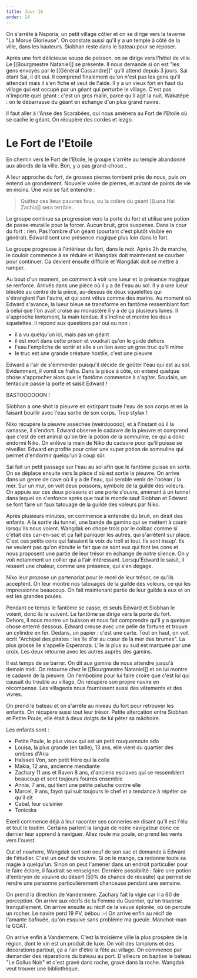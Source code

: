 ```yaml
---
title: Jour 16
order: 14
---
```


On s'arrête à Naporia, un petit village côtier et on se dirige vers la taverne "La Morue Glorieuse". On constate aussi qu'il y a un temple à côté de la ville, dans les hauteurs. Siobhan reste dans le bateau pour se reposer.

Après une fort délicieuse soupe de poisson, on se dirige vers l'hôtel de ville. Le [[Bourgmestre Nataniel]] se présente. Il nous demande si on est "les gens envoyés par le [[Général Cassandre]]" qu'il attend depuis 3 jours. Sai étant Sai, il dit oui.
Il comprend finalement qu'on n'est pas les gens qu'il attendait mais il s'en fiche et veut de l'aide. Il y a un vieux fort en haut du village qui est occupé par un géant qui perturbe le village. C'est pas n'importe quel géant : c'est un gros malin, parce qu'il agit la nuit.
Wakatépé : on le débarrasse du géant en échange d'un plus grand navire.

Il faut aller à l'Anse des Scarabées, qui nous amènera au Fort de l'Etoile où se cache le géant. On récupère des cordes et lezgo.

# Le Fort de l'Etoile

En chemin vers le Fort de l'Etoile, le groupe s'arrête au temple abandonné aux abords de la ville. Bon, y a pas grand-chose...

A leur approche du fort, de grosses pierres tombent près de nous, puis on entend un grondement. Nouvelle volée de pierres, et autant de points de vie en moins. Une voix se fait entendre :

> Quittez ces lieux pauvres fous, ou la colère du géant [[Luna Haï Zachia]] sera terrible.

Le groupe continue sa progression vers la porte du fort et utilise une potion de passe-muraille pour la forcer. Aucun bruit, gros suspense. Dans la cour du fort : rien. Pas l'ombre d'un géant (pourtant c'est plutôt visible en général). Edward sent une présence magique plus loin dans le fort.

Le groupe progresse à l'intérieur du fort, dans le noir. Après 2h de marche, le couloir commence à se réduire et Wangdak doit maintenant se courber pour continuer. Ca devient ensuite difficile et Wangdak doit se mettre à ramper.

Au bout d'un moment, on comment à voir une lueur et la présence magique se renforce. Arrivés dans une pièce où il y a de l'eau au sol. Il y a une lueur bleutée au centre de la pièce, au-dessus de deux squelettes qui s'étranglent l'un l'autre, et qui sont vêtus comme des marins. Au moment où Edward s'avance, la lueur bleue se transforme en fantôme ressemblant fort à celui que l'on avait croisé au monastère il y a de ça plusieurs lunes. Il s'approche lentement, la main tendue. Il s'incline et montre les deux squelettes. Il répond aux questions par oui ou non :

- il a vu quelqu'un ici, mais pas un géant
- il est mort dans cette prison et voudrait qu'on le guide dehors
- l'eau l'empêche de sortir et elle a un lien avec un gros truc qu'il mime
- le truc est une grande créature hostile, c'est une pieuvre

Edward a l'air de s'emmerder puisqu'il décide de goûter l'eau qui est au sol. Evidemment, il vomit ce frafra. Dans la pièce à côté, on entend quelque chose s'approcher alors que le fantôme commence à s'agiter.
Soudain, un tentacule passe la porte et saisit Edward !

BASTOOOOOON !

Siobhan a one shot la pieuvre en extirpant toute l'eau de son corps et en la faisant bouillir avec l'eau sortie de son corps. Trop stylax !

Niko récupère la pieuvre asséchée (weirdooooo), et à l'instant où il la ramasse, il s'endort. Edward observe le cadavre de la pieuvre et comprend que c'est de cet animal qu'on tire la potion de la somnuline, ce qui a donc endormi Niko. On enlève la main de Niko du cadavre pour qu'il puisse se réveiller. Edward en profite pour créer une super potion de somnuline qui permet d'endormir quelqu'un à coup sûr.

Sai fait un petit passage sur l'eau au sol afin que le fantôme puisse en sortir. On se déplace ensuite vers la pièce d'où est sortie la pieuvre. On arrive dans un genre de cave où il y a de l'eau, qui semble venir de l'océan / la mer. Sur un mur, on voit deux poissons, symbole de la guilde des voleurs. On appuie sur ces deux poissons et une porte s'ouvre, amenant à un tunnel dans lequel on s'enfonce après que tout le monde sauf Siobhan et Edward se font faire un faux tatouage de la guilde des voleurs par Niko.

Après plusieurs minutes, on commence à entendre du bruit, on dirait des enfants. A la sortie du tunnel, une bande de gamins qui se mettent à courir lorsqu'ils nous voient. Wangdak en chope trois par le colbac comme si c'était des car-en-sac et ça fait paniquer les autres, qui s'arrêtent sur place. C'est ces petits cons qui faisaient la voix du troll et tout. Ils sont insup'. Ils ne veulent pas qu'on ébruite le fait que ce sont eux qui font les cons et nous proposent une partie de leur trésor en échange de notre silence. On y voit notamment un collier qui a l'air intéressant. Lorsqu'Edward le saisit, il ressent une chaleur, comme une présence, qui s'en dégage.

Niko leur propose un partenariat pour le recel de leur trésor, ce qu'ils acceptent. On leur montre nos tatouages de la guilde des voleurs, ce qui les impressionne beaucoup. On fait maintenant partie de leur guilde à eux et on est les grandes poules.

Pendant ce temps le fantôme se casse, et seuls Edward et Siobhan le voient, donc ils le suivent. Le fantôme se dirige vers la porte du fort. Dehors, il nous montre un buisson et nous fait comprendre qu'il y a quelque chose enterré dessous. Edward creuse avec une pelle de fortune et trouve un cylindre en fer. Dedans, un papier : c'est une carte. Tout en haut, on voit écrit "Archipel des pirates : les île d'or au cœur de la mer des brumes". La plus grosse île s'appelle Esperanza. L'île la plus au sud est marquée par une croix. Les deux retourne avec les autres auprès des gamins.

Il est temps de se barrer. On dit aux gamins de nous attendre jusqu'à demain midi. On retourne chez le [[Bourgmestre Nataniel]] et on lui montre le cadavre de la pieuvre. On l'embobine pour lui faire croire que c'est lui qui causait du trouble au village. On récupère son propre navire en récompense. Les villageois nous fournissent aussi des vêtements et des vivres.

On prend le bateau et on s'arrête au niveau du fort pour retrouver les enfants. On récupère aussi tout leur trésor. Petite altercation entre Siobhan et Petite Poule, elle était à deux doigts de lui péter sa mâchoire.

Les enfants sont :

- Petite Poule, le plus vieux qui est un petit rouquemoute ado
- Louisa, la plus grande (en taille), 13 ans, elle vient du quartier des ombres d'Aria
- Haïsseti Von, son petit frère qui la colle
- Makia, 12 ans, ancienne mendiante
- Zachary 11 ans et Raven 8 ans, d'anciens esclaves qui se ressemblent beaucoup et sont toujours fourrés ensemble
- Annie, 7 ans, qui tient une petite peluche contre elle
- Marcel, 9 ans, fayot qui suit toujours le chef et a tendance à répéter ce qu'il dit
- Cabal, leur cuisinier
- Tonicska

Exeril commence déjà à leur raconter ses conneries en disant qu'il est l'élu et tout le toutim. Certains parlent la langue de notre navigateur donc ce dernier leur apprend à naviguer. Allez roule ma poule, on prend les vents vers l'ouest.

Out of nowhere, Wangdak sort son oeuf de son sac et demande à Edward de l'étudier. C'est un oeuf de vouivre. Si on le mange, ça redonne toute sa magie à quelqu'un. Sinon on peut l'amener dans un endroit particulier pour le faire éclore, il faudrait se renseigner. Dernière possibilité : faire une potion d'embryon de vouivre du désert (50% de chance de réussite) qui permet de rendre une personne particulièrement chanceuse pendant une semaine.

On prend la direction de Vandermere. Zachary fait la vigie car il a 60 de perception. On arrive aux récifs de la Femme du Guerrier, qu'on traverse tranquillement. On arrive ensuite au récif de la veuve éplorée, où on percute un rocher. Le navire perd 19 PV, bébou :-( On arrive enfin au récif de l'amante bafouée, qu'on esquive sans problème ma gueule. Manchot-man le GOAT.

On arrive enfin à Vandermere. C'est la troisième ville la plus prospère de la région, dont le vin est un produit de luxe. On voit des lampions et des décorations partout, ça a l'air d'être la fête au village. On commence par demander des réparations du bateau au port. D'ailleurs on baptise le bateau "Le Gallus Noir" et c'est gravé dans roche, gravé dans la roche.
Wangdak veut trouver une bibliothèque.
